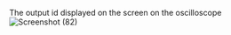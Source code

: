The output id displayed on the screen on the oscilloscope
![Screenshot (82)](https://user-images.githubusercontent.com/89625213/133554772-7806f66d-0b94-4b2a-b781-c6a3e39e72f1.png)
